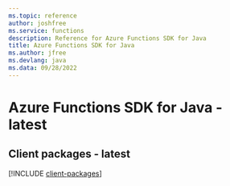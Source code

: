 ```yaml
---
ms.topic: reference
author: joshfree
ms.service: functions
description: Reference for Azure Functions SDK for Java
title: Azure Functions SDK for Java
ms.author: jfree
ms.devlang: java
ms.data: 09/28/2022
---
```

# Azure Functions SDK for Java - latest

## Client packages - latest
[!INCLUDE [client-packages](functions-client-index.md)]